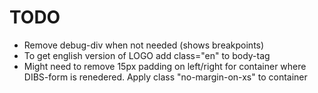 # TODO

- Remove debug-div when not needed (shows breakpoints) 
- To get english version of LOGO add class="en" to body-tag
- Might need to remove 15px padding on left/right for container where DIBS-form is renedered. Apply class "no-margin-on-xs" to container


